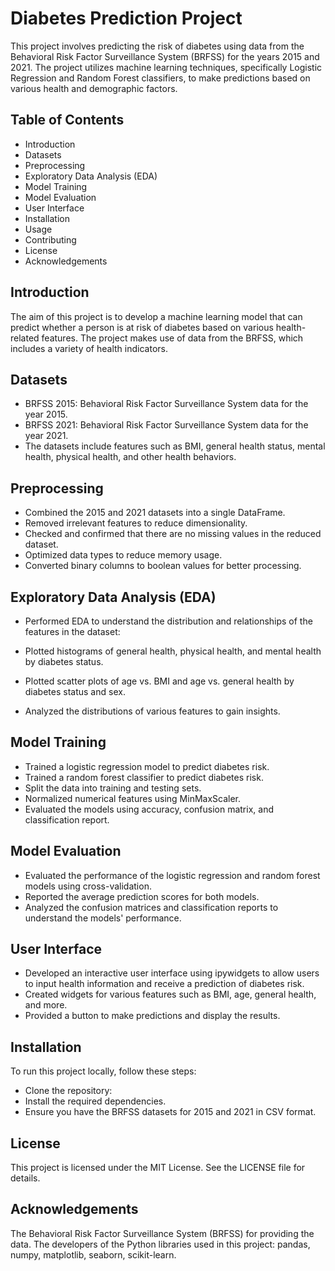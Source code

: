 # Diabetes Prediction Project
This project involves predicting the risk of diabetes using data from the Behavioral Risk Factor Surveillance System (BRFSS) for the years 2015 and 2021. The project utilizes machine learning techniques, specifically Logistic Regression and Random Forest classifiers, to make predictions based on various health and demographic factors.

## Table of Contents
- Introduction
- Datasets
- Preprocessing
- Exploratory Data Analysis (EDA)
- Model Training
- Model Evaluation
- User Interface
- Installation
- Usage
- Contributing
- License
- Acknowledgements
## Introduction
The aim of this project is to develop a machine learning model that can predict whether a person is at risk of diabetes based on various health-related features. The project makes use of data from the BRFSS, which includes a variety of health indicators.

## Datasets
- BRFSS 2015: Behavioral Risk Factor Surveillance System data for the year 2015.
- BRFSS 2021: Behavioral Risk Factor Surveillance System data for the year 2021.
- The datasets include features such as BMI, general health status, mental health, physical health, and other health behaviors.

## Preprocessing
- Combined the 2015 and 2021 datasets into a single DataFrame.
- Removed irrelevant features to reduce dimensionality.
- Checked and confirmed that there are no missing values in the reduced dataset.
- Optimized data types to reduce memory usage.
- Converted binary columns to boolean values for better processing.
## Exploratory Data Analysis (EDA)
- Performed EDA to understand the distribution and relationships of the features in the dataset:

- Plotted histograms of general health, physical health, and mental health by diabetes status.
- Plotted scatter plots of age vs. BMI and age vs. general health by diabetes status and sex.
- Analyzed the distributions of various features to gain insights.
## Model Training
- Trained a logistic regression model to predict diabetes risk.
- Trained a random forest classifier to predict diabetes risk.
- Split the data into training and testing sets.
- Normalized numerical features using MinMaxScaler.
- Evaluated the models using accuracy, confusion matrix, and classification report.
## Model Evaluation
- Evaluated the performance of the logistic regression and random forest models using cross-validation.
- Reported the average prediction scores for both models.
- Analyzed the confusion matrices and classification reports to understand the models' performance.
## User Interface
- Developed an interactive user interface using ipywidgets to allow users to input health information and receive a prediction of diabetes risk.
- Created widgets for various features such as BMI, age, general health, and more.
- Provided a button to make predictions and display the results.
## Installation
To run this project locally, follow these steps:

- Clone the repository:
- Install the required dependencies.
- Ensure you have the BRFSS datasets for 2015 and 2021 in CSV format.
## License
This project is licensed under the MIT License. See the LICENSE file for details.

## Acknowledgements
The Behavioral Risk Factor Surveillance System (BRFSS) for providing the data.
The developers of the Python libraries used in this project: pandas, numpy, matplotlib, seaborn, scikit-learn.

